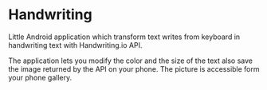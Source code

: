 # Handwriting

Little Android application which transform text writes from keyboard in handwriting text with Handwriting.io API. 

The application lets you modify the color and the size of the text also save the image returned by the API on your phone. 
The picture is accessible form your phone gallery. 
